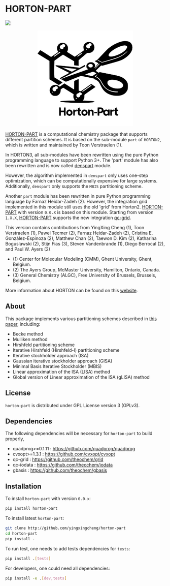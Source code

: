 # HORTON-PART
<a href='https://docs.python.org/3.10/'><img src='https://img.shields.io/badge/python-3.10-blue.svg'></a>

<div align="center">
  <img src="./docs/horton_part_logo.svg"  width="300px" />
</div>

[HORTON-PART](https://github.com/yingxingcheng/horton-part) is a computational chemistry package that supports different partition schemes. It is based on the sub-module `part` of `HORTON2`, which is written and maintained by Toon Verstraelen (1).

In HORTON3, all sub-modules have been rewritten using the pure Python programming language to support Python 3+. The 'part' module has also been rewritten and is now called [denspart](https://github.com/theochem/denspart) module.

However, the algorithm implemented in `denspart` only uses one-step optimization, which can be computationally expensive for large systems. Additionally, `denspart` only supports the `MBIS` partitioning scheme.

Another `part` module has been rewritten in pure Python programming language by Farnaz Heidar-Zadeh (2). However, the integration grid implemented in this module still uses the old 'grid' from Horton2. [HORTON-PART](https://github.com/yingxingcheng/horton-part) with version `0.0.X` is based on this module. Starting from version `1.X.X`, [HORTON-PART](https://github.com/yingxingcheng/horton-part) supports the new integration [qc-grid](https://github.com/theochem/grid).

This version contains contributions from YingXing Cheng (1), Toon Verstraelen (1), Pawel Tecmer (2), Farnaz Heidar-Zadeh (2), Cristina E. González-Espinoza (2), Matthew Chan (2), Taewon D. Kim (2), Katharina Boguslawski (2), Stijn Fias (3), Steven Vandenbrande (1), Diego Berrocal (2), and Paul W. Ayers (2)

- (1) Center for Molecular Modeling (CMM), Ghent University, Ghent, Belgium.
- (2) The Ayers Group, McMaster University, Hamilton, Ontario, Canada.
- (3) General Chemistry (ALGC), Free University of Brussels, Brussels, Belgium.

More information about HORTON can be found on this [website](http://theochem.github.com/horton/).


## About
This package implements various partitioning schemes described in <a href=https://doi.org/10.1063/5.0076630>this paper</a>, including:

- Becke method
- Mulliken method
- Hirshfeld partitioning scheme
- Iterative Hirshfeld (Hirshfeld-I) partitioning scheme
- Iterative stockholder approach (ISA)
- Gaussian iterative stockholder approach (GISA)
- Minimal Basis Iterative Stockholder (MBIS)
- Linear approximation of the ISA (LISA) method
- Global version of Linear approximation of the ISA (gLISA) method

## License

`horton-part` is distributed under GPL License version 3 (GPLv3).


## Dependencies

The following dependencies will be necessary for `horton-part` to build properly,

* quadprog>=0.1.11 : https://github.com/quadprog/quadprog
* cvxopt>=1.3.1 : https://github.com/cvxopt/cvxopt
* qc-grid : https://github.com/theochem/grid
* qc-iodata : https://github.com/theochem/iodata
* gbasis : https://github.com/theochem/gbasis


## Installation

To install `horton-part` with version `0.0.x`:

```bash
pip install horton-part
```

To install latest `horton-part`:

```bash
git clone http://github.com/yingxingcheng/horton-part
cd horton-part
pip install .
```

To run test, one needs to add tests dependencies for `tests`:

```bash
pip install .[tests]
```

For developers, one could need all dependencies:
```bash
pip install -e .[dev,tests]
```
